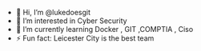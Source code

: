 - 👋 Hi, I’m @lukedoesgit
- 👀 I’m interested in Cyber Security
- 🌱 I’m currently learning Docker , GIT ,COMPTIA , Ciso
- ⚡ Fun fact: Leicester City is the best team 

<!---
lukedoesgit/lukedoesgit is a ✨ special ✨ repository because its `README.md` (this file) appears on your GitHub profile.
You can click the Preview link to take a look at your changes.
--->
